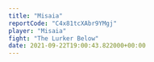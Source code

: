 ```yaml
---
title: "Misaia"
reportCode: "C4x81tcXAbr9YMgj"
player: "Misaia"
fight: "The Lurker Below"
date: 2021-09-22T19:00:43.822000+00:00
---
```

